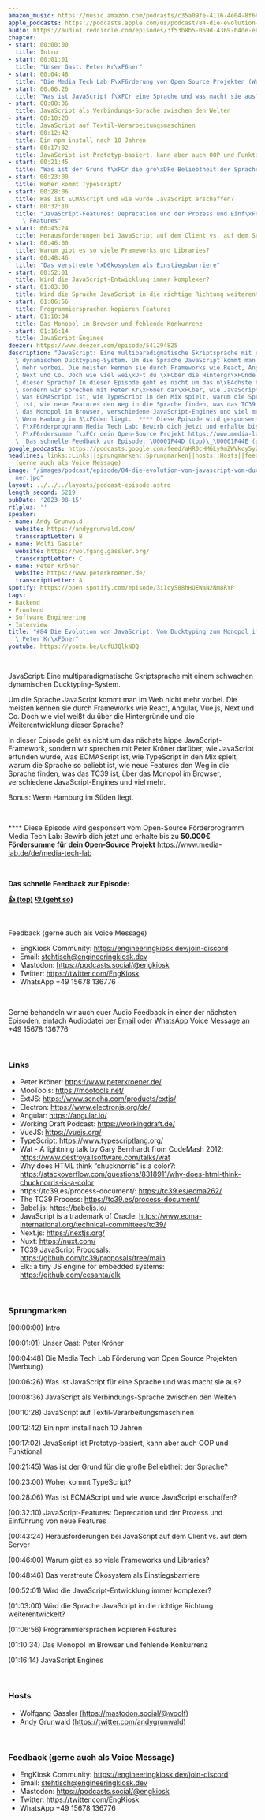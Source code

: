 ```yaml
---
amazon_music: https://music.amazon.com/podcasts/c35a09fe-4116-4e04-8f68-77d61b112e46/episodes/5a38dcbb-d183-4a93-baeb-bf39937c2b7c/engineering-kiosk-84-die-evolution-von-javascript-vom-ducktyping-zum-monopol-im-browser-mit-peter-kr%C3%B6ner
apple_podcasts: https://podcasts.apple.com/us/podcast/84-die-evolution-von-javascript-vom-ducktyping-zum/id1603082924?i=1000624471764&uo=4
audio: https://audio1.redcircle.com/episodes/3f53b8b5-059d-4369-b4de-ebfd7f0f9444/stream.mp3
chapter:
- start: 00:00:00
  title: Intro
- start: 00:01:01
  title: "Unser Gast: Peter Kr\xF6ner"
- start: 00:04:48
  title: "Die Media Tech Lab F\xF6rderung von Open Source Projekten (Werbung)"
- start: 00:06:26
  title: "Was ist JavaScript f\xFCr eine Sprache und was macht sie aus?"
- start: 00:08:36
  title: JavaScript als Verbindungs-Sprache zwischen den Welten
- start: 00:10:28
  title: JavaScript auf Textil-Verarbeitungsmaschinen
- start: 00:12:42
  title: Ein npm install nach 10 Jahren
- start: 00:17:02
  title: JavaScript ist Prototyp-basiert, kann aber auch OOP und Funktional
- start: 00:21:45
  title: "Was ist der Grund f\xFCr die gro\xDFe Beliebtheit der Sprache?"
- start: 00:23:00
  title: Woher kommt TypeScript?
- start: 00:28:06
  title: Was ist ECMAScript und wie wurde JavaScript erschaffen?
- start: 00:32:10
  title: "JavaScript-Features: Deprecation und der Prozess und Einf\xFChrung von neue\
    \ Features"
- start: 00:43:24
  title: Herausforderungen bei JavaScript auf dem Client vs. auf dem Server
- start: 00:46:00
  title: Warum gibt es so viele Frameworks und Libraries?
- start: 00:48:46
  title: "Das verstreute \xD6kosystem als Einstiegsbarriere"
- start: 00:52:01
  title: Wird die JavaScript-Entwicklung immer komplexer?
- start: 01:03:00
  title: Wird die Sprache JavaScript in die richtige Richtung weiterentwickelt?
- start: 01:06:56
  title: Programmiersprachen kopieren Features
- start: 01:10:34
  title: Das Monopol im Browser und fehlende Konkurrenz
- start: 01:16:14
  title: JavaScript Engines
deezer: https://www.deezer.com/episode/541294825
description: "JavaScript: Eine multiparadigmatische Skriptsprache mit einem schwachen\
  \ dynamischen Ducktyping-System. Um die Sprache JavaScript kommt man im Web nicht\
  \ mehr vorbei. Die meisten kennen sie durch Frameworks wie React, Angular, Vue.js,\
  \ Next und Co. Doch wie viel wei\xDFt du \xFCber die Hintergr\xFCnde und die Weiterentwicklung\
  \ dieser Sprache? In dieser Episode geht es nicht um das n\xE4chste hippe JavaScript-Framework,\
  \ sondern wir sprechen mit Peter Kr\xF6ner dar\xFCber, wie JavaScript erfunden wurde,\
  \ was ECMAScript ist, wie TypeScript in den Mix spielt, warum die Sprache so beliebt\
  \ ist, wie neue Features den Weg in die Sprache finden, was das TC39 ist, \xFCber\
  \ das Monopol im Browser, verschiedene JavaScript-Engines und viel mehr. Bonus:\
  \ Wenn Hamburg im S\xFCden liegt.  **** Diese Episode wird gesponsert vom Open-Source\
  \ F\xF6rderprogramm Media Tech Lab: Bewirb dich jetzt und erhalte bis zu 50.000\u20AC\
  \ F\xF6rdersumme f\xFCr dein Open-Source Projekt https://www.media-lab.de/de/media-tech-lab\
  \  Das schnelle Feedback zur Episode: \U0001F44D (top)\_\U0001F44E (geht so)"
google_podcasts: https://podcasts.google.com/feed/aHR0cHM6Ly9mZWVkcy5yZWRjaXJjbGUuY29tLzBlY2ZkZmQ3LWZkYTEtNGMzZC05NTE1LTQ3NjcyN2Y5ZGY1ZQ/episode/YzA3ZWNkOWMtZjRjZi00YWExLTgyYmMtY2U3OWEyMGM3MDYy?sa=X&ved=2ahUKEwjAkqSi5d2AAxWb6ckDHT8rD1AQkfYCegQIARAF
headlines: links::Links||sprungmarken::Sprungmarken||hosts::Hosts||feedback-gerne-auch-als-voice-message::Feedback
  (gerne auch als Voice Message)
image: "/images/podcast/episode/84-die-evolution-von-javascript-vom-ducktyping-zum-monopol-im-browser-mit-peter-kr\xF6\
  ner.jpg"
layout: ../../../layouts/podcast-episode.astro
length_second: 5219
pubDate: '2023-08-15'
rtlplus: ''
speaker:
- name: Andy Grunwald
  website: https://andygrunwald.com/
  transcriptLetter: B
- name: Wolfi Gassler
  website: https://wolfgang.gassler.org/
  transcriptLetter: C
- name: Peter Kröner
  website: https://www.peterkroener.de/
  transcriptLetter: A
spotify: https://open.spotify.com/episode/3iIcyS88hHQEWaN2Nm8RYP
tags:
- Backend
- Frontend
- Software Engineering
- Interview
title: "#84 Die Evolution von JavaScript: Vom Ducktyping zum Monopol im Browser mit\
  \ Peter Kr\xF6ner"
youtube: https://youtu.be/UcfUJQlkNOQ

---
```

<p>JavaScript: Eine multiparadigmatische Skriptsprache mit einem schwachen dynamischen Ducktyping-System.</p><p>Um die Sprache JavaScript kommt man im Web nicht mehr vorbei. Die meisten kennen sie durch Frameworks wie React, Angular, Vue.js, Next und Co. Doch wie viel weißt du über die Hintergründe und die Weiterentwicklung dieser Sprache?</p><p>In dieser Episode geht es nicht um das nächste hippe JavaScript-Framework, sondern wir sprechen mit Peter Kröner darüber, wie JavaScript erfunden wurde, was ECMAScript ist, wie TypeScript in den Mix spielt, warum die Sprache so beliebt ist, wie neue Features den Weg in die Sprache finden, was das TC39 ist, über das Monopol im Browser, verschiedene JavaScript-Engines und viel mehr.</p><p>Bonus: Wenn Hamburg im Süden liegt.</p><p><br></p><p>**** Diese Episode wird gesponsert vom Open-Source Förderprogramm Media Tech Lab: Bewirb dich jetzt und erhalte bis zu <strong>50.000€ Fördersumme für dein Open-Source Projekt</strong> <a href="https://www.media-lab.de/de/media-tech-lab" rel="nofollow">https://www.media-lab.de/de/media-tech-lab</a></p><p><br></p><p><strong>Das schnelle Feedback zur Episode:</strong></p><p><a href="https://api.openpodcast.dev/feedback/84/upvote" rel="nofollow"><strong>👍 (top)</strong></a><strong> </strong><a href="https://api.openpodcast.dev/feedback/84/downvote" rel="nofollow"><strong>👎 (geht so)</strong></a></p><p><br></p><p>Feedback (gerne auch als Voice Message)</p><ul><li>EngKiosk Community: <a href="https://engineeringkiosk.dev/join-discord">https://engineeringkiosk.dev/join-discord</a> </li><li>Email: <a href="mailto:stehtisch@engineeringkiosk.dev" rel="nofollow">stehtisch@engineeringkiosk.dev</a></li><li>Mastodon: <a href="https://podcasts.social/@engkiosk" rel="nofollow">https://podcasts.social/@engkiosk</a></li><li>Twitter: <a href="https://twitter.com/EngKiosk" rel="nofollow">https://twitter.com/EngKiosk</a></li><li>WhatsApp +49 15678 136776</li></ul><p><br></p><p>Gerne behandeln wir auch euer Audio Feedback in einer der nächsten Episoden, einfach Audiodatei per <a href="https://engineeringkiosk.dev/kontakt/">Email</a> oder WhatsApp Voice Message an +49 15678 136776</p><p><br></p><h3 id="links">Links</h3><ul><li>Peter Kröner: <a href="https://www.peterkroener.de/" rel="nofollow">https://www.peterkroener.de/</a></li><li>MooTools: <a href="https://mootools.net/" rel="nofollow">https://mootools.net/</a></li><li>ExtJS: <a href="https://www.sencha.com/products/extjs/" rel="nofollow">https://www.sencha.com/products/extjs/</a></li><li>Electron: <a href="https://www.electronjs.org/de/" rel="nofollow">https://www.electronjs.org/de/</a></li><li>Angular: <a href="https://angular.io/" rel="nofollow">https://angular.io/</a></li><li>Working Draft Podcast: <a href="https://workingdraft.de/" rel="nofollow">https://workingdraft.de/</a></li><li>VueJS: <a href="https://vuejs.org/" rel="nofollow">https://vuejs.org/</a></li><li>TypeScript: <a href="https://www.typescriptlang.org/" rel="nofollow">https://www.typescriptlang.org/</a></li><li>Wat - A lightning talk by Gary Bernhardt from CodeMash 2012: <a href="https://www.destroyallsoftware.com/talks/wat" rel="nofollow">https://www.destroyallsoftware.com/talks/wat</a></li><li>Why does HTML think “chucknorris” is a color?: <a href="https://stackoverflow.com/questions/8318911/why-does-html-think-chucknorris-is-a-color" rel="nofollow">https://stackoverflow.com/questions/8318911/why-does-html-think-chucknorris-is-a-color</a></li><li>https://tc39.es/process-document/: <a href="https://tc39.es/ecma262/" rel="nofollow">https://tc39.es/ecma262/</a></li><li>The TC39 Process: <a href="https://tc39.es/process-document/" rel="nofollow">https://tc39.es/process-document/</a></li><li>Babel.js: <a href="https://babeljs.io/" rel="nofollow">https://babeljs.io/</a></li><li>JavaScript is a trademark of Oracle: <a href="https://www.ecma-international.org/technical-committees/tc39/" rel="nofollow">https://www.ecma-international.org/technical-committees/tc39/</a></li><li>Next.js: <a href="https://nextjs.org/" rel="nofollow">https://nextjs.org/</a></li><li>Nuxt: <a href="https://nuxt.com/" rel="nofollow">https://nuxt.com/</a></li><li>TC39 JavaScript Proposals: <a href="https://github.com/tc39/proposals/tree/main" rel="nofollow">https://github.com/tc39/proposals/tree/main</a></li><li>Elk: a tiny JS engine for embedded systems: <a href="https://github.com/cesanta/elk" rel="nofollow">https://github.com/cesanta/elk</a></li></ul><p><br></p><h3 id="sprungmarken">Sprungmarken</h3><p><span>(00:00:00) Intro</span></p><p><span>(00:01:01) Unser Gast: Peter Kröner</span></p><p><span>(00:04:48) Die Media Tech Lab Förderung von Open Source Projekten (Werbung)</span></p><p><span>(00:06:26) Was ist JavaScript für eine Sprache und was macht sie aus?</span></p><p><span>(00:08:36) JavaScript als Verbindungs-Sprache zwischen den Welten</span></p><p><span>(00:10:28) JavaScript auf Textil-Verarbeitungsmaschinen</span></p><p><span>(00:12:42) Ein npm install nach 10 Jahren</span></p><p><span>(00:17:02) JavaScript ist Prototyp-basiert, kann aber auch OOP und Funktional</span></p><p><span>(00:21:45) Was ist der Grund für die große Beliebtheit der Sprache?</span></p><p><span>(00:23:00) Woher kommt TypeScript?</span></p><p><span>(00:28:06) Was ist ECMAScript und wie wurde JavaScript erschaffen?</span></p><p><span>(00:32:10) JavaScript-Features: Deprecation und der Prozess und Einführung von neue Features</span></p><p><span>(00:43:24) Herausforderungen bei JavaScript auf dem Client vs. auf dem Server</span></p><p><span>(00:46:00) Warum gibt es so viele Frameworks und Libraries?</span></p><p><span>(00:48:46) Das verstreute Ökosystem als Einstiegsbarriere</span></p><p><span>(00:52:01) Wird die JavaScript-Entwicklung immer komplexer?</span></p><p><span>(01:03:00) Wird die Sprache JavaScript in die richtige Richtung weiterentwickelt?</span></p><p><span>(01:06:56) Programmiersprachen kopieren Features</span></p><p><span>(01:10:34) Das Monopol im Browser und fehlende Konkurrenz</span></p><p><span>(01:16:14) JavaScript Engines</span></p><p><br></p><h3 id="hosts">Hosts</h3><ul><li>Wolfgang Gassler (<a href="https://mastodon.social/@woolf" rel="nofollow">https://mastodon.social/@woolf</a>)</li><li>Andy Grunwald (<a href="https://twitter.com/andygrunwald" rel="nofollow">https://twitter.com/andygrunwald</a>)</li></ul><p><br></p><h3 id="feedback-gerne-auch-als-voice-message">Feedback (gerne auch als Voice Message)</h3><ul><li>EngKiosk Community: <a href="https://engineeringkiosk.dev/join-discord">https://engineeringkiosk.dev/join-discord</a> </li><li>Email: <a href="mailto:stehtisch@engineeringkiosk.dev" rel="nofollow">stehtisch@engineeringkiosk.dev</a></li><li>Mastodon: <a href="https://podcasts.social/@engkiosk" rel="nofollow">https://podcasts.social/@engkiosk</a></li><li>Twitter: <a href="https://twitter.com/EngKiosk" rel="nofollow">https://twitter.com/EngKiosk</a></li><li>WhatsApp +49 15678 136776</li></ul>
